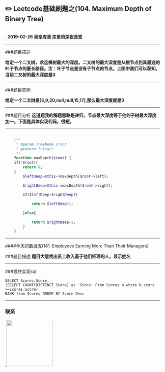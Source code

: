 
## :pencil2: Leetcode基础刷题之(104. Maximum Depth of Binary Tree)
<br>.
**2019-02-26 吴亲库里 库里的深夜食堂**
****
###题目描述

**给定一个二叉树，求这棵树最大的深度。二叉树的最大深度是从根节点到其最远的叶子节点的最长路径。注：叶子节点是没有子节点的节点。上图中我们可以获知，当前二叉树的最大深度是3.**
****
###题目实例

**给定一个二叉树是[3,9,20,null,null,15,17],那么最大深度就是3**
****
###题目分析
**这道题我的解题思路是递归，节点最大深度等于他的子树最大深度加一。下面是具体实现代码，很短。**
****
```php

    /**
     * @param TreeNode $root
     * @return Integer
     */
    function maxDepth($root) {
    if(!$root){
        return 0;
    }
        $leftDeep=$this->maxDepth($root->left);
        
        $rightDeep=$this->maxDepth($root->right);
        
        if($leftDeep>$rightDeep){
            
            return $leftDeep+1;
            
        }else{
            
            return $rightDeep+1;
        }
    }
```
  ****
####今天的数据库(181. Employees Earning More Than Their Managers)

###题目描述
**题目大意找出员工收入高于他们经理的人，显示姓名**
****
###最终实现sql
```mysql
SELECT Scores.Score,
(SELECT COUNT(DISTINCT Score) as 'Score' From Scores b where b.score >=Scores.Score) 
RANK from Scores ORDER BY Score Desc
```
****
### 联系

<a href="https://github.com/wuqinqiang/">
​    <img src="https://github.com/wuqinqiang/Lettcode-php/blob/master/qrcode_for_gh_c194f9d4cdb1_430.jpg" width="150px" height="150px">
</a> 